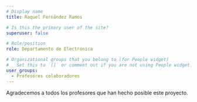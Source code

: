 ```yaml
---
# Display name
title: Raquel Fernández Ramos

# Is this the primary user of the site?
superuser: false

# Role/position
role: Departamento de Electrónica

# Organizational groups that you belong to (for People widget)
#   Set this to `[]` or comment out if you are not using People widget.
user_groups:
  - Profesores colaboradores
---
```


Agradecemos a todos los profesores que han hecho posible este proyecto.
